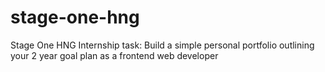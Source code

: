 # stage-one-hng
Stage One HNG Internship task: Build a simple personal portfolio outlining your 2 year goal plan as a frontend web developer
